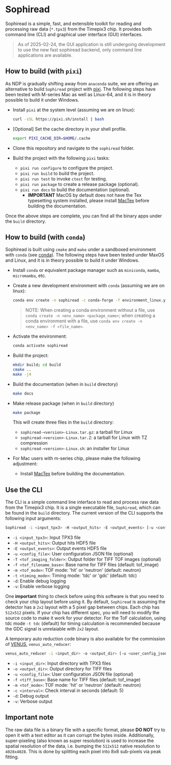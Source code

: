 # Sophiread

Sophiread is a simple, fast, and extensible toolkit for reading and processing raw data (`*.tpx3`) from the Timepix3 chip.
It provides both command line (CLI) and graphical user interface (GUI) interfaces.

> As of 2025-02-24, the GUI application is still undergoing development to use the new fast sophiread backend, only command line applications are available.

## How to build (with `pixi`)

As NDP is gradually shifting away from `anaconda` suite, we are offering an alternative to build `Sophiread` project with [pixi](https://pixi.sh/latest/).
The following steps have been tested with M-series Mac as well as Linux-64, and it is in theory possible to build it under Windows.

- Install `pixi` at the system level (assuming we are on linux):

    ```bash
    curl -sSL https://pixi.sh/install | bash
    ```

- [Optional] Set the cache directory in your shell profile.

    ```bash
    export PIXI_CACHE_DIR=$HOME/.cache
    ```

- Clone this repository and navigate to the `sophiread` folder.

- Build the project with the following `pixi` tasks:
  - `pixi run configure` to configure the project.
  - `pixi run build` to build the project.
  - `pixi run test` to invoke `ctest` for testing.
  - `pixi run package` to create a release package (optional).
  - `pixi run docs` to build the documentation (optional).
    - **IMPORTANT** MacOS by default does not have the Tex typesetting system installed, please install [MacTex](https://www.tug.org/mactex/) before building the documentation.

Once the above steps are complete, you can find all the binary apps under the `build` directory.

## How to build (with `conda`)

Sophiread is built using `cmake` and `make` under a sandboxed environment with `conda` (see [conda](https://conda.io/docs/)).
The following steps have been tested under MaxOS and Linux, and it is in theory possible to build it under Windows.

- Install `conda` or equivalent package manager such as `miniconda`, `mamba`, `micromamba`, etc.
- Create a new development environment with `conda` (assuming we are on linux):

    ```bash
    conda env create -n sophiread -c conda-forge -f environment_linux.yml
    ```

  > NOTE: When creating a conda environment without a file, use `conda create -n <env_name> <package_name>`; when creating a conda environment with a file, use `conda env create -n <env_name> -f <file_name>`.

- Activate the environment:

    ```bash
    conda activate sophiread
    ```

- Build the project:

    ```bash
    mkdir build; cd build
    cmake ..
    make -j4
    ```

- Build the documentation (when in `build` directory)

    ```bash
    make docs
    ```

- Make release package (when in `build` directory)

    ```bash
    make package
    ```

    This will create three files in the `build` directory:

  - `sophiread-<version>-Linux.tar.gz`: a tarball for Linux
  - `sophiread-<version>-Linux.tar.Z`: a tarball for Linux with TZ compression
  - `sophiread-<version>-Linux.sh`: an installer for Linux

- For Mac users with m-series chip, please make the following adjustment:
  - Install [MacTex](https://www.tug.org/mactex/) before building the documentation.

## Use the CLI

The CLI is a simple command line interface to read and process raw data from the Timepix3 chip.
It is a single executable file, `Sophiread`, which can be found in the `build` directory.
The current version of the CLI supports the following input arguments:

```bash
Sophiread -i <input_tpx3> -H <output_hits> -E <output_events> [-u <config_file>] [-T <tof_imaging_folder>] [-f <tof_filename_base>] [-m <tof_mode>] [-t <timing_mode>] [-d] [-v]
```

- `-i <input_tpx3>`: Input TPX3 file
- `-H <output_hits>`: Output hits HDF5 file
- `-E <output_events>`: Output events HDF5 file
- `-u <config_file>`: User configuration JSON file (optional)
- `-T <tof_imaging_folder>`: Output folder for TIFF TOF images (optional)
- `-f <tof_filename_base>`: Base name for TIFF files (default: tof_image)
- `-m <tof_mode>`: TOF mode: 'hit' or 'neutron' (default: neutron)
- `-t <timing_mode>`: Timing mode: 'tdc' or 'gdc' (default: tdc)
- `-d`: Enable debug logging
- `-v`: Enable verbose logging

One **important** thing to check before using this software is that you need to check your chip layout before using it.
By default, `Sophiread` is assuming the detector has a `2x2` layout with a 5 pixel gap between chips.
Each chip has `512x512` pixels.
If your chip has different spec, you will need to modify the source code to make it work for your detector. For the ToF calculation, using tdc mode `-t tdc` (default) for timing calculation is recommended because the GDC signal is unrelaiable with `2x2` layout.

A temporary auto reduction code binary is also available for the commission of [VENUS](https://neutrons.ornl.gov/venus), `venus_auto_reducer`:

```bash
venus_auto_reducer -i <input_dir> -o <output_dir> [-u <user_config_json>] [-f <tiff_file_name_base>] [-m <tof_mode>] [-c <check_interval>] [-v] [-d]
```

- `-i <input_dir>`:  Input directory with TPX3 files
- `-o <output_dir>`:  Output directory for TIFF files
- `-u <config_file>`:  User configuration JSON file (optional)
- `-f <tiff_base>`:  Base name for TIFF files (default: tof_image)
- `-m <tof_mode>`:  TOF mode: 'hit' or 'neutron' (default: neutron)
- `-c <interval>`:  Check interval in seconds (default: 5)
- `-d`:  Debug output
- `-v`:  Verbose output

## Important note

The raw data file is a binary file with a specific format, please **DO NOT** try to open it with a text editor as it can corrupt the bytes inside.
Additionally, super-pixeling (also known as super resolution) is used to increase the spatial resolution of the data, i.e. bumping the `512x512` native resolution to `4028x4028`.
This is done by splitting each pixel into 8x8 sub-pixels via peak fitting.
